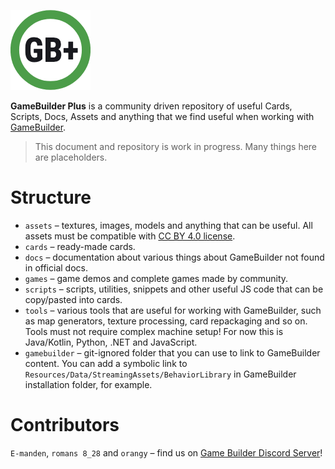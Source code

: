  ![GB+](assets/gbplus/gbplus-icon.png) 
 
 **GameBuilder Plus** is a community
 driven repository of useful Cards, Scripts, Docs, Assets 
 and anything that we find useful when working with [GameBuilder](http://gamebuilder.area120.com/).

> This document and repository is work in progress. Many things here are placeholders.

# Structure

* `assets` – textures, images, models and anything that can be useful. 
  All assets must be compatible with [CC BY 4.0 license](https://creativecommons.org/licenses/by/4.0/).
* `cards` – ready-made cards. 
* `docs` – documentation about various things about GameBuilder not found in official docs.
* `games` – game demos and complete games made by community.
* `scripts` – scripts, utilities, snippets and other useful JS code that can be copy/pasted into cards.
* `tools` – various tools that are useful for working with GameBuilder, 
  such as map generators, texture processing, card repackaging and so on. 
  Tools must not require complex machine setup! For now this is Java/Kotlin, Python, .NET and JavaScript.   
* `gamebuilder` – git-ignored folder that you can use to link to GameBuilder content. 
  You can add a symbolic link to `Resources/Data/StreamingAssets/BehaviorLibrary` in GameBuilder installation folder, for example.  

# Contributors

`E-manden`, `romans 8_28` and `orangy` – find us on [Game Builder Discord Server](https://discord.gg/f7D4Tp7)! 

